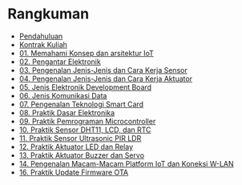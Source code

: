 # Rangkuman

- [Pendahuluan](README.md)
- [Kontrak Kuliah](00/kontrak.md)
- [01. Memahami Konsep dan arsitektur IoT](0a/0a.pertemuan1.md)
- [02. Pengantar Elektronik](0b/0b.pertemuan2.md)
- [03. Pengenalan Jenis-Jenis dan Cara Kerja Sensor](0c/0c.pertemuan3.md)
- [04. Pengenalan Jenis-Jenis dan Cara Kerja Aktuator](0d/0d.pertemuan4.md)
- [05. Jenis Elektronik Development Board](0e/0e.pertemuan6.md)
- [06. Jenis Komunikasi Data](0f/0f.pertemuan7.md)
- [07. Pengenalan Teknologi Smart Card](0g/0f.pertemuan8.md)
- [08. Praktik Dasar Elektronika](0h/0h.pertemuan9.md)
- [09. Praktik Pemrograman Microcontroller](0i/0i.pertemuan11.md)
- [10. Praktik Sensor DHT11, LCD, dan RTC](0j/0j.pertemuan12.md)
- [11. Praktik Sensor Ultrasonic PIR LDR](0k/0k.pertemuan13.md)
- [12. Praktik Aktuator LED dan Relay](0l/0l.pertemuan14.md)
- [13. Praktik Aktuator Buzzer dan Servo](0m/0m.pertemuan16.md)
- [14. Pengenalan Macam-Macam Platform IoT dan Koneksi W-LAN](0n/Pertemuan_17.md)
- [16. Praktik Update Firmware OTA](0p/Pertemuan_19.md)

[comment]: <> (- [05. DHT11]&#40;03/03-dht11.md&#41;)

[comment]: <> (- [06. LDR dan HC-SR04]&#40;04/04-sensor-cahaya.md&#41;)

[comment]: <> (- [07. LCD]&#40;05/05-lcd.md&#41;)

[comment]: <> (- [08. Socket Server Client]&#40;07/07-socket-client.md&#41;)

[comment]: <> (- [09. Installasi IoT Platform]&#40;09/09-installasi-iot-platform.md&#41;)

[comment]: <> (- [10. Manajemen IoT Dashboard]&#40;10/10-manjemen-iot-dashboard.md&#41;)

[comment]: <> (- [11. Konfigurasi Smart Device]&#40;11/11-konfigurasi-smart-device.md&#41;)

[comment]: <> (- [12. Message Broker]&#40;12/12-iot-gateway.md&#41;)
